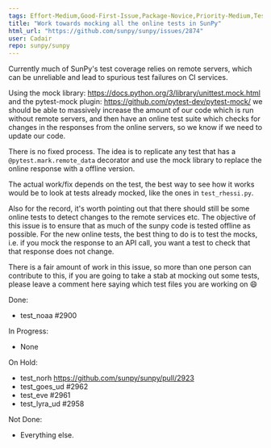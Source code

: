 ```yaml
---
tags: Effort-Medium,Good-First-Issue,Package-Novice,Priority-Medium,Tests
title: "Work towards mocking all the online tests in SunPy"
html_url: "https://github.com/sunpy/sunpy/issues/2874"
user: Cadair
repo: sunpy/sunpy
---
```


Currently much of SunPy's test coverage relies on remote servers, which can be unreliable and lead to spurious test failures on CI services.

Using the mock library: https://docs.python.org/3/library/unittest.mock.html and the pytest-mock plugin: https://github.com/pytest-dev/pytest-mock/ we should be able to massively increase the amount of our code which is run without remote servers, and then have an online test suite which checks for changes in the responses from the online servers, so we know if we need to update our code.

There is no fixed process. The idea is to replicate any test that has a `@pytest.mark.remote_data` decorator and use the mock library to replace the online response with a offline version.

The actual work/fix depends on the test, the best way to see how it works would be to look at tests already mocked, like the ones in `test_rhessi.py`.

Also for the record, it's worth pointing out that there should still be some online tests to detect changes to the remote services etc. The objective of this issue is to ensure that as much of the sunpy code is tested offline as possible. For the new online tests, the best thing to do is to test the mocks, i.e. if you mock the response to an API call, you want a test to check that that response does not change.

There is a fair amount of work in this issue, so more than one person can contribute to this, if you are going to take a stab at mocking out some tests, please leave a comment here saying which test files you are working on :smile: 

Done:
- test_noaa #2900

In Progress:

- None
 
On Hold:
- test_norh https://github.com/sunpy/sunpy/pull/2923
- test_goes_ud #2962
- test_eve #2961
- test_lyra_ud #2958

Not Done:

- Everything else. 